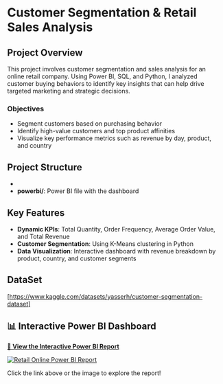 
# Customer Segmentation & Retail Sales Analysis

## Project Overview

This project involves customer segmentation and sales analysis for an online retail company. Using Power BI, SQL, and Python, I analyzed customer buying behaviors to identify key insights that can help drive targeted marketing and strategic decisions.

### Objectives
- Segment customers based on purchasing behavior
- Identify high-value customers and top product affinities
- Visualize key performance metrics such as revenue by day, product, and country

## Project Structure
- 
- **powerbi/**: Power BI file with the dashboard


## Key Features
- **Dynamic KPIs**: Total Quantity, Order Frequency, Average Order Value, and Total Revenue
- **Customer Segmentation**: Using K-Means clustering in Python
- **Data Visualization**: Interactive dashboard with revenue breakdown by product, country, and customer segments

## DataSet 
[https://www.kaggle.com/datasets/yasserh/customer-segmentation-dataset]

## 📊 Interactive Power BI Dashboard

**[🔗 View the Interactive Power BI Report](https://app.powerbi.com/view?r=eyJrIjoiYWM0M2MxNTMtY2I5MS00YmNmLTlmMTAtN2U5NGVhZTEwNmZkIiwidCI6IjU2Mzg0Yzc0LWIzNWMtNDhkNS04OTZhLTZiNWFkNzJiYmFkMiJ9)**

[![Retail Online Power BI Report](https://github.com/user-attachments/assets/cfff308f-8cc3-4510-ba8b-6ca61e92a38e)](https://app.powerbi.com/view?r=eyJrIjoiYWM0M2MxNTMtY2I5MS00YmNmLTlmMTAtN2U5NGVhZTEwNmZkIiwidCI6IjU2Mzg0Yzc0LWIzNWMtNDhkNS04OTZhLTZiNWFkNzJiYmFkMiJ9)

Click the link above or the image to explore the report!




